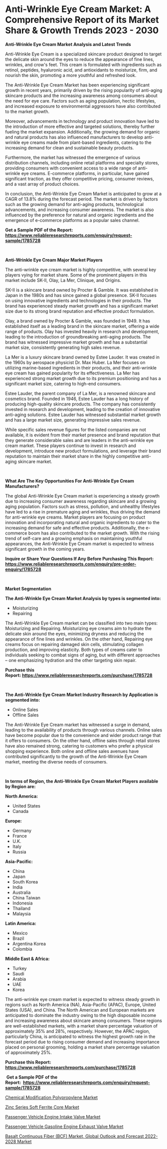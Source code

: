 <p><h1>Anti-Wrinkle Eye Cream Market: A Comprehensive Report of its Market Share & Growth Trends 2023 - 2030</h1></p><p><strong>Anti-Wrinkle Eye Cream Market Analysis and Latest Trends</strong></p>
<p><p>Anti-Wrinkle Eye Cream is a specialized skincare product designed to target the delicate skin around the eyes to reduce the appearance of fine lines, wrinkles, and crow's feet. This cream is formulated with ingredients such as retinol, peptides, hyaluronic acid, and antioxidants to moisturize, firm, and nourish the skin, promoting a more youthful and refreshed look.</p><p>The Anti-Wrinkle Eye Cream Market has been experiencing significant growth in recent years, primarily driven by the rising popularity of anti-aging skincare products and the increasing awareness among consumers about the need for eye care. Factors such as aging population, hectic lifestyles, and increased exposure to environmental aggressors have also contributed to the market growth.</p><p>Moreover, advancements in technology and product innovation have led to the introduction of more effective and targeted solutions, thereby further fueling the market expansion. Additionally, the growing demand for organic and natural products has also influenced manufacturers to develop anti-wrinkle eye creams made from plant-based ingredients, catering to the increasing demand for clean and sustainable beauty products.</p><p>Furthermore, the market has witnessed the emergence of various distribution channels, including online retail platforms and specialty stores, providing consumers with convenient access to a wide range of anti-wrinkle eye creams. E-commerce platforms, in particular, have gained significant traction, as they offer competitive pricing, consumer reviews, and a vast array of product choices.</p><p>In conclusion, the Anti-Wrinkle Eye Cream Market is anticipated to grow at a CAGR of 13.8% during the forecast period. The market is driven by factors such as the growing demand for anti-aging products, technological advancements, and increasing consumer awareness. The market is also influenced by the preference for natural and organic ingredients and the emergence of e-commerce platforms as a popular sales channel.</p></p>
<p><strong>Get a Sample PDF of the Report:&nbsp; <a href="https://www.reliableresearchreports.com/enquiry/request-sample/1785728">https://www.reliableresearchreports.com/enquiry/request-sample/1785728</a></strong></p>
<p>&nbsp;</p>
<p><strong>Anti-Wrinkle Eye Cream Major Market Players</strong></p>
<p><p>The anti-wrinkle eye cream market is highly competitive, with several key players vying for market share. Some of the prominent players in this market include SK-II, Olay, La Mer, Clinique, and Origins. </p><p>SK-II is a skincare brand owned by Procter & Gamble. It was established in Japan in the 1980s and has since gained a global presence. SK-II focuses on using innovative ingredients and technologies in their products. The brand has experienced steady market growth and has a significant market size due to its strong brand reputation and effective product formulation.</p><p>Olay, a brand owned by Procter & Gamble, was founded in 1949. It has established itself as a leading brand in the skincare market, offering a wide range of products. Olay has invested heavily in research and development, leading to the introduction of groundbreaking anti-aging products. The brand has witnessed impressive market growth and has a substantial market size, consistently generating high sales revenue.</p><p>La Mer is a luxury skincare brand owned by Estee Lauder. It was created in the 1960s by aerospace physicist Dr. Max Huber. La Mer focuses on utilizing marine-based ingredients in their products, and their anti-wrinkle eye cream has gained popularity for its effectiveness. La Mer has experienced strong market growth due to its premium positioning and has a significant market size, catering to high-end consumers.</p><p>Estee Lauder, the parent company of La Mer, is a renowned skincare and cosmetics brand. Founded in 1946, Estee Lauder has a long history of producing high-quality skincare products. The company has consistently invested in research and development, leading to the creation of innovative anti-aging solutions. Estee Lauder has witnessed substantial market growth and has a large market size, generating impressive sales revenue.</p><p>While specific sales revenue figures for the listed companies are not available, it is evident from their market presence and brand reputation that they generate considerable sales and are leaders in the anti-wrinkle eye cream market. These players continue to invest in research and development, introduce new product formulations, and leverage their brand reputation to maintain their market share in the highly competitive anti-aging skincare market.</p></p>
<p>&nbsp;</p>
<p><strong>What Are The Key Opportunities For Anti-Wrinkle Eye Cream Manufacturers?</strong></p>
<p><p>The global Anti-Wrinkle Eye Cream market is experiencing a steady growth due to increasing consumer awareness regarding skincare and a growing aging population. Factors such as stress, pollution, and unhealthy lifestyles have led to a rise in premature aging and wrinkles, thus driving the demand for anti-wrinkle eye creams. Market players are focusing on product innovation and incorporating natural and organic ingredients to cater to the increasing demand for safe and effective products. Additionally, the e-commerce boom has also contributed to the market growth. With the rising trend of self-care and a growing emphasis on maintaining youthful appearances, the Anti-Wrinkle Eye Cream market is expected to witness significant growth in the coming years.</p></p>
<p><strong>Inquire or Share Your Questions If Any Before Purchasing This Report: <a href="https://www.reliableresearchreports.com/enquiry/pre-order-enquiry/1785728">https://www.reliableresearchreports.com/enquiry/pre-order-enquiry/1785728</a></strong></p>
<p>&nbsp;</p>
<p><strong>Market Segmentation</strong></p>
<p><strong>The Anti-Wrinkle Eye Cream Market Analysis by types is segmented into:</strong></p>
<p><ul><li>Moisturizing</li><li>Repairing</li></ul></p>
<p><p>The Anti-Wrinkle Eye Cream market can be classified into two main types: Moisturizing and Repairing. Moisturizing eye creams aim to hydrate the delicate skin around the eyes, minimizing dryness and reducing the appearance of fine lines and wrinkles. On the other hand, Repairing eye creams focus on repairing damaged skin cells, stimulating collagen production, and improving elasticity. Both types of creams cater to individuals seeking to combat signs of aging, but with different approaches – one emphasizing hydration and the other targeting skin repair.</p></p>
<p><strong>Purchase this Report:&nbsp;<a href="https://www.reliableresearchreports.com/purchase/1785728">https://www.reliableresearchreports.com/purchase/1785728</a></strong></p>
<p>&nbsp;</p>
<p><strong>The Anti-Wrinkle Eye Cream Market Industry Research by Application is segmented into:</strong></p>
<p><ul><li>Online Sales</li><li>Offline Sales</li></ul></p>
<p><p>The Anti-Wrinkle Eye Cream market has witnessed a surge in demand, leading to the availability of products through various channels. Online sales have become popular due to the convenience and wider product range that it offers to consumers. On the other hand, offline sales through retail stores have also remained strong, catering to customers who prefer a physical shopping experience. Both online and offline sales avenues have contributed significantly to the growth of the Anti-Wrinkle Eye Cream market, meeting the diverse needs of consumers.</p></p>
<p>&nbsp;</p>
<p><strong>In terms of Region, the Anti-Wrinkle Eye Cream Market Players available by Region are:</strong></p>
<p>
    <p> <strong> North America: </strong>
        <ul>
            <li>United States</li>
            <li>Canada</li>
        </ul>
        </p> 
    <p> <strong> Europe: </strong>
        <ul>
            <li>Germany</li>
            <li>France</li>
            <li>U.K.</li>
            <li>Italy</li>
            <li>Russia</li>
        </ul>
        </p> 
    <p> <strong> Asia-Pacific: </strong>
        <ul>
            <li>China</li>
            <li>Japan</li>
            <li>South Korea</li>
            <li>India</li>
            <li>Australia</li>
            <li>China Taiwan</li>
            <li>Indonesia</li>
            <li>Thailand</li>
            <li>Malaysia</li>
        </ul>
        </p> 
    <p> <strong> Latin America: </strong>
        <ul>
            <li>Mexico</li>
            <li>Brazil</li>
            <li>Argentina Korea</li>
            <li>Colombia</li>
        </ul>
        </p> 
    <p> <strong> Middle East & Africa: </strong>
        <ul>
            <li>Turkey</li>
            <li>Saudi</li>
            <li>Arabia</li>
            <li>UAE</li>
            <li>Korea</li>
        </ul>
    </p>
    </p>
<p><p>The anti-wrinkle eye cream market is expected to witness steady growth in regions such as North America (NA), Asia-Pacific (APAC), Europe, United States (USA), and China. The North American and European markets are anticipated to dominate the industry owing to the high disposable income and increasing awareness about skincare among consumers. These regions are well-established markets, with a market share percentage valuation of approximately 35% and 28%, respectively. However, the APAC region, particularly China, is anticipated to witness the highest growth rate in the forecast period due to rising consumer demand and increasing importance placed on personal grooming, holding a market share percentage valuation of approximately 25%.</p></p>
<p><strong>Purchase this Report: <a href="https://www.reliableresearchreports.com/purchase/1785728">https://www.reliableresearchreports.com/purchase/1785728</a></strong></p>
<p>&nbsp;<strong>Get a Sample PDF of the Report:&nbsp;&nbsp;<a href="https://www.reliableresearchreports.com/enquiry/request-sample/1785728">https://www.reliableresearchreports.com/enquiry/request-sample/1785728</a></strong></p>
<p><strong></strong></p>
<p><p><a href="https://github.com/gdfhhhj/Market-Research-Report-List-1/blob/main/chemical-modification-polypropylene-market.md">Chemical Modification Polypropylene Market</a></p><p><a href="https://github.com/gulaimolin/Market-Research-Report-List-1/blob/main/zinc-series-soft-ferrite-core-market.md">Zinc Series Soft Ferrite Core Market</a></p><p><a href="https://www.linkedin.com/pulse/passenger-vehicle-engine-intake-valve-market-insights-players/">Passenger Vehicle Engine Intake Valve Market</a></p><p><a href="https://www.linkedin.com/pulse/passenger-vehicle-gasoline-engine-exhaust-valve-market-size/">Passenger Vehicle Gasoline Engine Exhaust Valve Market</a></p><p><a href="https://medium.com/@candiceveum/basalt-continuous-fiber-bcf-market-global-outlook-and-forecast-2022-2028-market-comprehensive-2eb09538eeef">Basalt Continuous Fiber (BCF) Market, Global Outlook and Forecast 2022-2028 Market</a></p></p>